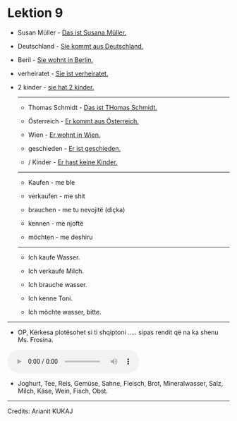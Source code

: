 # Lektion 9

- Susan Müller - <u>Das ist Susana Müller.</u>
  
- Deutschland - <u>Sie kommt aus Deutschland.</u>
  
- Beril - <u>Sie wohnt in Berlin.</u>
  
- verheiratet - <u>Sie ist verheiratet.</u>
  
- 2 kinder - <u>sie hat 2 kinder.</u>
  
  ---
  
  - Thomas Schmidt - <u>Das ist THomas Schmidt.</u>
    
  - Österreich - <u>Er kommt aus Österreich.</u>
    
  - Wien - <u>Er wohnt in Wien.</u>
    
  - geschieden - <u>Er ist geschieden.</u>
    
  - / Kinder - <u>Er hast keine Kinder.</u>
    
  
  ---
  
  - Kaufen - me ble
    
  - verkaufen - me shit
    
  - brauchen - me tu nevojitë (diçka)
    
  - kennen - me njoftë
    
  - möchten - me deshiru
    
  
  ---
  
  - Ich kaufe Wasser.
    
  - Ich verkaufe Milch.
    
  - Ich brauche wasser.
    
  - Ich kenne Toni.
    
  - Ich möchte wasser, bitte.
    
---
- OP, Kërkesa plotësohet si ti shqiptoni ..... sipas rendit që na ka shenu Ms. Frosina.

<audio controls>
  <source src="/audio/jrtg.mp3" type="audio/mpeg">
Your browser does not support the audio element.
</audio>

- Joghurt, Tee, Reis, Gemüse, Sahne, Fleisch, Brot, Mineralwasser, Salz, Milch, Käse, Wein, Fisch, Obst.
---

Credits: Arianit KUKAJ

